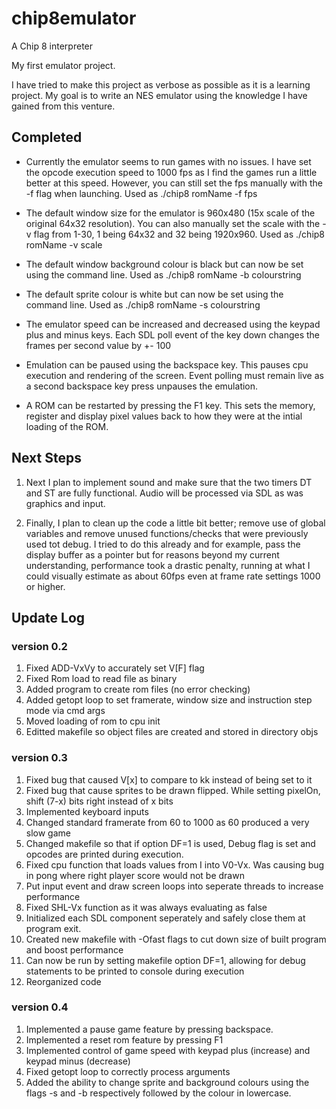 # chip8emulator
A Chip 8 interpreter

My first emulator project.

I have tried to make this project as verbose as possible as it is a learning project. 
My goal is to write an NES emulator using the knowledge I have gained from this venture.

## Completed
-    Currently the emulator seems to run games with no issues.
I have set the opcode execution speed to 1000 fps as I find the games run a little better at this speed. However, you can still set the fps manually with the -f flag when launching. Used as ./chip8 romName -f fps

-    The default window size for the emulator is 960x480 (15x scale of the original 64x32 resolution).  You can also manually set the scale with the -v flag from 1-30, 1 being 64x32 and 32 being 1920x960.
Used as ./chip8 romName -v scale

-    The default window background colour is black but can now be set using the command line.  Used as ./chip8 romName -b colourstring

-    The default sprite colour is white but can now be set using the command line.  Used as ./chip8 romName -s colourstring

-    The emulator speed can be increased and decreased using the keypad plus and minus keys.  Each SDL poll event of the key down changes the frames per second value by +- 100

-    Emulation can be paused using the backspace key.  This pauses cpu execution and rendering of the screen.  Event polling must remain live as a second backspace key press unpauses the emulation.

-    A ROM can be restarted by pressing the F1 key.  This sets the memory, register and display pixel values back to how they were at the intial loading of the ROM.


## Next Steps
1)   Next I plan to implement sound and make sure that the two timers DT and ST are fully functional.  Audio will be processed via SDL as was graphics and input.

2)   Finally, I plan to clean up the code a little bit better; remove use of global variables and remove unused functions/checks that were previously used tot debug.  I tried to do this already and for example, pass the display buffer as a pointer but for reasons beyond my current understanding, performance took a drastic penalty, running at what I could visually estimate as about 60fps even at frame rate settings 1000 or higher.

## Update Log
### version 0.2
1)	Fixed ADD-VxVy to accurately set V[F] flag
2)	Fixed Rom load to read file as binary
3) 	Added program to create rom files (no error checking)
4) 	Added getopt loop to set framerate, window size and instruction step mode via cmd args
5) 	Moved loading of rom to cpu init
6) 	Editted makefile so object files are created and stored in directory objs

### version 0.3
1)	Fixed bug that caused V[x] to compare to kk instead of being set to it
2)	Fixed bug that cause sprites to be drawn flipped.  While setting pixelOn, shift (7-x) bits right instead of x bits
3)	Implemented keyboard inputs
4)	Changed standard framerate from 60 to 1000 as 60 produced a very slow game
5)	Changed makefile so that if option DF=1 is used, Debug flag is set and opcodes are printed during execution.
6)	Fixed cpu function that loads values from I into V0-Vx.  Was causing bug in pong where right player score would not be drawn
7)	Put input event and draw screen loops into seperate threads to increase performance
8)	Fixed SHL-Vx function as it was always evaluating as false
9)	Initialized each SDL component seperately and safely close them at program exit.
10)	Created new makefile with -Ofast flags to cut down size of built program and boost performance
11)	Can now be run by setting makefile option DF=1, allowing for debug statements to be printed to console during execution
12)	Reorganized code

### version 0.4
1)   Implemented a pause game feature by pressing backspace.
2)   Implemented a reset rom feature by pressing F1
3)   Implemented control of game speed with keypad plus (increase) and keypad minus (decrease)
4)   Fixed getopt loop to correctly process arguments
5)   Added the ability to change sprite and background colours using the flags -s and -b respectively followed by the colour in lowercase.

